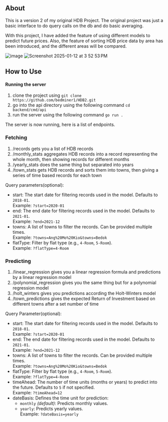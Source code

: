 ## About
This is a version 2 of my original HDB Project. The original project was just a basic interface to do query calls on the db and do basic averaging.

With this project, I have added the feature of using different models to predict future prices. Also, the feature of sorting HDB price data by area has been introduced, and the different areas will be compared.

![image](https://github.com/user-attachments/assets/78b2a866-2e18-4afc-b957-bd741b25e687)
![Screenshot 2025-01-12 at 3 52 53 PM](https://github.com/user-attachments/assets/1fe2913a-5a0e-4706-8a78-c9393e7fd2d8)



## How to Use
#### Running the server
1. clone the project using `git clone https://github.com/bedminer1/HDB2.git`
2. go into the api directory using the following command `cd backend/cmd/api`
3. run the server using the following command `go run .`

The server is now running, here is a list of endpoints.


### Fetching 
1. /records gets you a list of HDB records 
2. /monthly_stats aggregates HDB records into a record representing the whole month, then showing records for different months
3. /yearly_stats does the same thing but separated into years
4. /town_stats gets HDB records and sorts them into towns, then giving a series of time based records for each town

Query parameters(optional):
- start: The start date for filtering records used in the model. Defaults to `2018-01`.  
  Example: `?start=2020-01`
- end: The end date for filtering records used in the model. Defaults to `2021-01`.  
  Example: `?end=2021-12`
- towns: A list of towns to filter the records. Can be provided multiple times.  
  Example: `?towns=Ang%20Mo%20Kio&towns=Bedok`
- flatType: Filter by flat type (e.g., `4-Room`, `5-Room`).  
  Example: `?flatType=4-Room`

### Predicting
1. /linear_regression gives you a linear regression formula and predictions by a linear regression model
2. /polynomial_regression gives you the same thing but for a polynomial regression model
3. /holt_winters gives you predictions according the Holt-Winters model
4. /town_predictions gives the expected Return of Investment based on different towns after a set number of time

Query Parameter(optional):

- start: The start date for filtering records used in the model. Defaults to `2018-01`.  
  Example: `?start=2020-01`
- end: The end date for filtering records used in the model. Defaults to `2021-01`.  
  Example: `?end=2021-12`
- towns: A list of towns to filter the records. Can be provided multiple times.  
  Example: `?towns=Ang%20Mo%20Kio&towns=Bedok`
- flatType: Filter by flat type (e.g., `4-Room`, `5-Room`).  
  Example: `?flatType=4-Room`
- timeAhead: The number of time units (months or years) to predict into the future. Defaults to `5` if not specified.  
  Example: `?timeAhead=12`
- dateBasis: Defines the time unit for prediction:  
  - `monthly` *(default)*: Predicts monthly values.  
  - `yearly`: Predicts yearly values.  
  Example: `?dateBasis=yearly`


